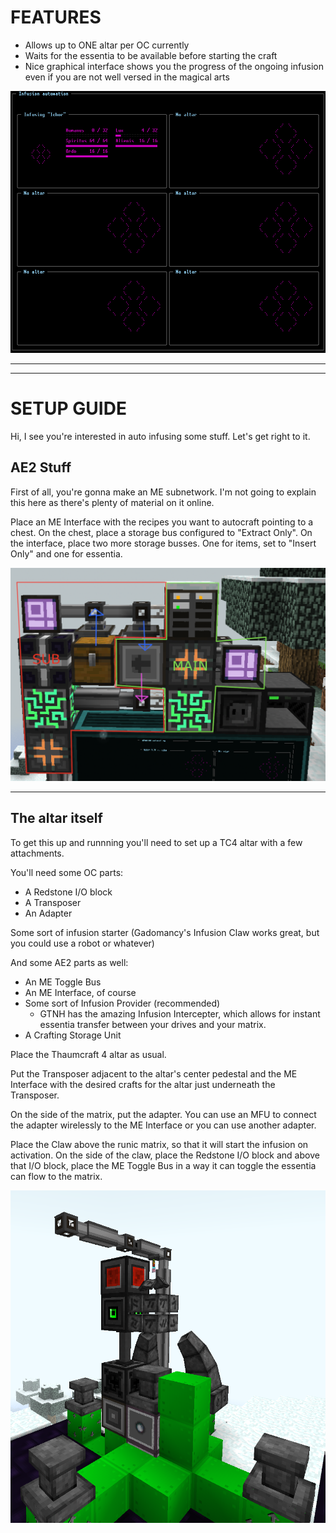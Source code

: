 # FEATURES

* Allows up to ONE altar per OC currently
* Waits for the essentia to be available before starting the craft
* Nice graphical interface shows you the progress of the ongoing infusion even if you are not well versed in the magical arts

<img src="screen.png" alt="screen" width="720"/>

___
___

# SETUP GUIDE

Hi, I see you're interested in auto infusing some stuff.
Let's get right to it.

## AE2 Stuff
First of all, you're gonna make an ME subnetwork. I'm not going to explain this here as there's plenty of material on it online.

Place an ME Interface with the recipes you want to autocraft pointing to a chest. 
On the chest, place a storage bus configured to "Extract Only".
On the interface, place two more storage busses. One for items, set to "Insert Only" and one for essentia.

<img src="subnet.png" alt="subnet setup" width="720"/>

___

## The altar itself

To get this up and runnning you'll need to set up a TC4 altar with a few attachments. 

You'll need some OC parts:
* A Redstone I/O block
* A Transposer
* An Adapter

Some sort of infusion starter (Gadomancy's Infusion Claw works great, but you could use a robot or whatever)

And some AE2 parts as well: 
* An ME Toggle Bus
* An ME Interface, of course
* Some sort of Infusion Provider (recommended)
  * GTNH has the amazing Infusion Intercepter, which allows for instant essentia transfer between your drives and your matrix.
* A Crafting Storage Unit

Place the Thaumcraft 4 altar as usual.

Put the Transposer adjacent to the altar's center pedestal and the ME Interface with the desired crafts for the altar just underneath the Transposer.

On the side of the matrix, put the adapter.
You can use an MFU to connect the adapter wirelessly to the ME Interface or you can use another adapter.

Place the Claw above the runic matrix, so that it will start the infusion on activation. On the side of the claw, place the Redstone I/O block and above that I/O block, place the ME Toggle Bus in a way it can toggle the essentia can flow to the matrix.

<img src="altar.png" alt="altar setup" width="720"/>
